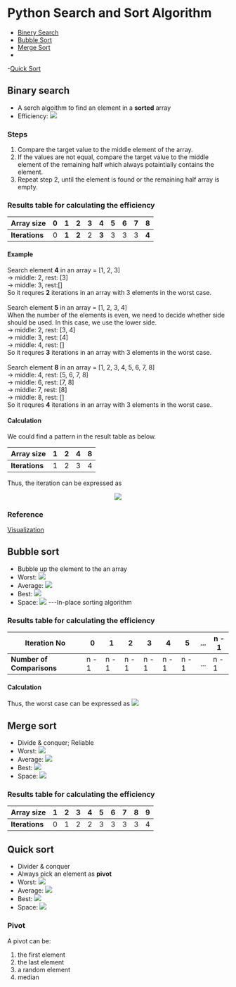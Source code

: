 # Python Search and Sort Algorithm

- [Binery Search](https://github.com/Chun-Chieh/LearningNotes/tree/master/Python#binary-search)
- [Bubble Sort](https://github.com/Chun-Chieh/LearningNotes/tree/master/Python#bubble-sort)
- [Merge Sort](https://github.com/Chun-Chieh/LearningNotes/tree/master/Python#merge-sort)
- 
-[Quick Sort]()

## Binary search
- A serch algoithm to find an element in a **sorted** array
- Efficiency: ![](https://latex.codecogs.com/gif.latex?O\left&space;(&space;\left&space;\log&space;n&space;\right&space;))

### Steps
1. Compare the target value to the middle element of the array.
2. If the values are not equal, compare the target value to the middle element of the remaining half which always potaintially contains the element.
3. Repeat step 2, until the element is found or the remaining half array is empty.

### Results table for calculating the efficiency
| **Array size** | 0 |   1   |   2   | 3 |   4   | 5 | 6 | 7 |   8   |
|----------------|---|-------|-------|---|-------|---|---|---|-------|
| **Iterations** | 0 | **1** | **2** | 2 | **3** | 3 | 3 | 3 | **4** | 

#### Example
Search element **4** in an array = [1, 2, 3]<br />
-> middle: 2, rest: [3]<br />
-> middle: 3, rest:[]<br /> 
So it requres **2** iterations in an array with 3 elements in the worst case.
<br />
<br />
Search element **5** in an array = [1, 2, 3, 4]<br />
When the number of the elements is even, we need to decide whether side should be used.
In this case, we use the lower side.<br />
-> middle: 2, rest: [3, 4]<br />
-> middle: 3, rest: [4]<br />
-> middle: 4, rest: []<br />
So it requres **3** iterations in an array with 3 elements in the worst case.
<br />
<br />
Search element **8** in an array = [1, 2, 3, 4, 5, 6, 7, 8]<br />
-> middle: 4, rest: [5, 6, 7, 8]<br />
-> middle: 6, rest: [7, 8]<br />
-> middle: 7, rest: [8]<br />
-> middle: 8, rest: []<br />
So it requres **4** iterations in an array with 3 elements in the worst case.<br />

#### Calculation
We could find a pattern in the result table as below.


|  Array size  | 1 | 2 | 4 | 8 |
|--------------|---|---|---|---|
**Iterations** | 1 | 2 | 3 | 4 |


Thus, the iteration can be expressed as

<p align="center">
    <img src="https://latex.codecogs.com/gif.latex?\log_{2}(n)&plus;1">
</p>

### Reference


[Visualization](https://www.cs.usfca.edu/~galles/visualization/Search.html)


## Bubble sort
- Bubble up the element to the an array
- Worst: ![](https://latex.codecogs.com/gif.latex?\left&space;O(&space;n^{2}&space;\right&space;))
- Average: ![](https://latex.codecogs.com/gif.latex?\left&space;O(&space;n^{2}&space;\right&space;))
- Best: ![](https://latex.codecogs.com/gif.latex?\left&space;O(&space;n&space;\right&space;))
- Space: ![](https://latex.codecogs.com/gif.latex?O\left&space;(&space;1&space;\right&space;)) ---In-place sorting algorithm

### Results table for calculating the efficiency
| **Iteration No**      |  0  |  1  |  2  |  3  |  4  |  5  |...|n - 1|
|-----------------------|-----|-----|-----|-----|-----|-----|---|-----|
| **Number of Comparisons** |n - 1|n - 1|n - 1|n - 1|n - 1|n - 1|...|n - 1|

#### Calculation
Thus, the worst case can be expressed as  ![](https://latex.codecogs.com/gif.latex?\left&space;(&space;n-1&space;\right&space;)\ast&space;\left&space;(&space;n-1&space;\right&space;)=&space;n^{2}-2n&plus;1)


## Merge sort
- Divide & conquer; Reliable
- Worst: ![](https://latex.codecogs.com/gif.latex?O\left&space;(&space;n&space;\log&space;n&space;\right&space;))
- Average: ![](https://latex.codecogs.com/gif.latex?O\left&space;(&space;n&space;\log&space;n&space;\right&space;))
- Best: ![](https://latex.codecogs.com/gif.latex?O\left&space;(&space;n&space;\log&space;n&space;\right&space;))
- Space: ![](https://latex.codecogs.com/gif.latex?O\left&space;(&space;n&space;\right&space;))


### Results table for calculating the efficiency
| **Array size** |1|2|3|4|5|6|7|8|9|
|----------------|-|-|-|-|-|-|-|-|-|
| **Iterations** |0|1|2|2|3|3|3|3|4|

## Quick sort
- Divider & conquer
- Always pick an element as **pivot**
- Worst: ![](https://latex.codecogs.com/gif.latex?O\left&space;(&space;n^{2}&space;\right&space;))
- Average: ![](https://latex.codecogs.com/gif.latex?O\left&space;(n\log&space;n&space;\right&space;))
- Best: ![](https://latex.codecogs.com/gif.latex?O\left&space;(n\log&space;n&space;\right&space;))
- Space: ![](https://latex.codecogs.com/gif.latex?O\left&space;(1&space;\right&space;))


### Pivot
A pivot can be:
1. the first element
2. the last element
3. a random element
4. median



